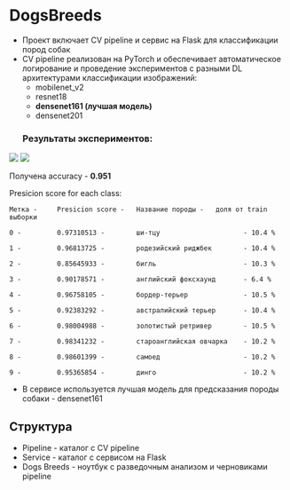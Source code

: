 # DogsBreeds

- Проект включает CV pipeline и сервис на Flask для классификации пород собак
- CV pipeline реализован на PyTorch и обеспечивает автоматическое логирование
и проведение экспериментов с разными DL архитектурами классификации изображений:
    - mobilenet_v2
    - resnet18
    - **densenet161 (лучшая модель)**
    - densenet201
  ### Результаты экспериментов:
<img src="F:\Проекты\SBER CV\Loss_best_model.png">

<img src="F:\Проекты\SBER CV\Accuracy_best_model.png">

Получена accuracy - **0.951**

Presicion score for each class:

    Метка -     Presicion score -   Название породы -   доля от train выборки

    0 -         0.97310513 -        ши-тцу                     - 10.4 %

    1 -         0.96813725 -        родезийский риджбек        - 10.4 %

    2 -         0.85645933 -        бигль                      - 10.3 %

    3 -         0.90178571 -        английский фоксхаунд       - 6.4 %

    4 -         0.96758105 -        бордер-терьер              - 10.5 %

    5 -         0.92383292 -        австралийский терьер       - 10.4 %

    6 -         0.98004988 -        золотистый ретривер        - 10.5 %

    7 -         0.98341232 -        староанглийская овчарка    - 10.2 %

    8 -         0.98601399 -        самоед                     - 10.2 %

    9 -         0.95365854 -        динго                      - 10.2 %

- В сервисе используется лучшая модель для предсказания породы собаки - densenet161

## Структура

- Pipeline - каталог с CV pipeline
- Service - каталог с сервисом на Flask
- Dogs Breeds - ноутбук с разведочным анализом и черновиками pipeline